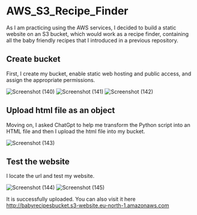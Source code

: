 # AWS_S3_Recipe_Finder

As I am practicing using the AWS services, I decided to build a static website on an S3 bucket, which would work as a recipe finder, containing all the baby friendly recipes that I introduced in a previous repository.


## Create bucket

First, I create my bucket, enable static web hosting and public access, and assign the appropriate permissions.

![Screenshot (140)](https://github.com/DespoinaTikt/AWS_S3_Recipe_Finder/assets/166096217/0ddc3bf6-12fe-436c-95c5-a297eba80233)
![Screenshot (141)](https://github.com/DespoinaTikt/AWS_S3_Recipe_Finder/assets/166096217/9c761845-ba89-472d-b8ea-e71dcb749b7b)
![Screenshot (142)](https://github.com/DespoinaTikt/AWS_S3_Recipe_Finder/assets/166096217/f77b16b7-e5ab-405d-8569-3ab8574e810e)

## Upload html file as an object

Moving on, I asked ChatGpt to help me transform the Python script into an HTML file and then I upload the html file into my bucket.

![Screenshot (143)](https://github.com/DespoinaTikt/AWS_S3_Recipe_Finder/assets/166096217/91abf7f3-5dd6-4be0-8a19-a62fb50154bd)

## Test the website

I locate the url and test my website.

![Screenshot (144)](https://github.com/DespoinaTikt/AWS_S3_Recipe_Finder/assets/166096217/5b463ed5-2ffc-45be-9e4e-2316393a3cd6)
![Screenshot (145)](https://github.com/DespoinaTikt/AWS_S3_Recipe_Finder/assets/166096217/b64432ae-6328-4bca-a8e6-7fc58407c36a)

It is successfully uploaded. You can also visit it here http://babyrecipesbucket.s3-website.eu-north-1.amazonaws.com


